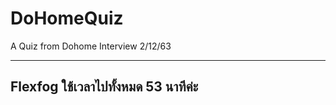 # DoHomeQuiz
A Quiz from Dohome Interview 2/12/63

********

<h2> Flexfog ใช้เวลาไปทั้งหมด <b>53</b> นาทีค่ะ</h2>
